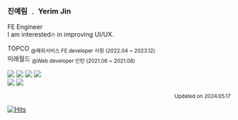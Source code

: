 ### 진예림 ﹒ Yerim Jin

FE Engineer<br>
I am interested🔥 in improving UI/UX.

TOPCO <sub>@해외서비스 FE developer 사원 (2022.04 ~ 2023.12)</sub><br>
미래월드 <sub>@Web developer 인턴 (2021.06 ~ 2021.08)</sub><br>

<img src="https://img.shields.io/badge/TypeScript-3178C6?style=flat-square&logo=TypeScript&logoColor=white"/> <img src="https://img.shields.io/badge/React-61DAFB?style=flat-square&logo=React&logoColor=black"/> <img src="https://img.shields.io/badge/Next.js-181717?style=flat-square&logo=Next.js&logoColor=eee"/> <img src="https://img.shields.io/badge/Recoil-3178C6?style=flat-square&logo=recoil&logoColor=white"/> <br/> <img src="https://img.shields.io/badge/Tailwind-06B6D4?style=flat-square&logo=Tailwind CSS&logoColor=white"/> <img src="https://img.shields.io/badge/StyledComponents-DB7093?style=flat-square&logo=styled components&logoColor=white"/>



<div align="end">
<sub>Updated on 2024.05.17</sub>
</div>

[![Hits](https://hits.seeyoufarm.com/api/count/incr/badge.svg?url=https%3A%2F%2Fgithub.com%2Fyeeeerim%2Fhit-counter&count_bg=%23E0F0FF&title_bg=%2387AAFF&icon=googlefit.svg&icon_color=%23FFFFFF&title=hits&edge_flat=false)](https://hits.seeyoufarm.com)

    
    
<!-- ## 💪 Skills 
<img src="https://img.shields.io/badge/Git-F05032?style=flat-square&logo=Git&logoColor=white"/>&nbsp;
<img src="https://img.shields.io/badge/Github-181717?style=flat-square&logo=Github&logoColor=white"/>
<img src="https://img.shields.io/badge/VisualStudioCode-007ACC?style=flat-square&logo=VisualStudioCode&logoColor=white"/>
<img src="https://img.shields.io/badge/Notion-181717?style=flat-square&logo=Notion&logoColor=white"/>
<img src="https://img.shields.io/badge/Slack-4A154B?style=flat-square&logo=Slack&logoColor=white"/>
<img src="https://img.shields.io/badge/Figma-F24E1E?style=flat-square&logo=Figma&logoColor=white"/>

<img src="https://img.shields.io/badge/HTML5-E34F26?style=flat-square&logo=HTML5&logoColor=white"/>
<img src="https://img.shields.io/badge/CSS3-1572B6?style=flat-square&logo=CSS3&logoColor=white"/>
<img src="https://img.shields.io/badge/JavaScript-F7DF1E?style=flat-square&logo=JavaScript&logoColor=black"/>
<img src="https://img.shields.io/badge/TypeScript-3178C6?style=flat-square&logo=TypeScript&logoColor=white"/>
<img src="https://img.shields.io/badge/React-61DAFB?style=flat-square&logo=React&logoColor=black"/>
<img src="https://img.shields.io/badge/Next.js-181717?style=flat-square&logo=Next.js&logoColor=eee"/> <br>
<img src="https://img.shields.io/badge/Tailwind CSS-06B6D4?style=flat-square&logo=Tailwind CSS&logoColor=white"/>
<img src="https://img.shields.io/badge/StyledComponents/Emotion-DB7093?style=flat-square&logo=styled components&logoColor=white"/>
<img src="https://img.shields.io/badge/Recoil-3178C6?style=flat-square&logo=recoil&logoColor=white"/> -->



 <!-- ![Anurag's GitHub stats](https://github-readme-stats.vercel.app/api?username=yeeeerim&show_icons=true&theme=gruvbox)   -->


